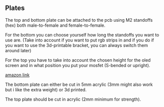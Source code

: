 ## Plates

The top and bottom plate can be attached to the pcb using M2 standoffs (hex) both male-to-female and female-to-female. 

For the bottom you can choose yourself how long the standoffs you want to use are.
(Take into account if you want to put rgb strips in and if you do if you want to use the 3d-printable bracket, you can always switch them around later)

For the top you have to take into account the chosen height for the oled screen and in what position you put your mosfet (S-bended or upright).

[amazon link](https://www.amazon.com/dp/B071KDS14D/ref=cm_sw_em_r_mt_dp_7T1A5SNCJ3JM8QCT1W00)

The bottom plate can either be cut in 5mm acrylic (3mm might also work but i like the extra weight) or 3d printed.

The top plate should be cut in acrylic (2mm minimum for strength).